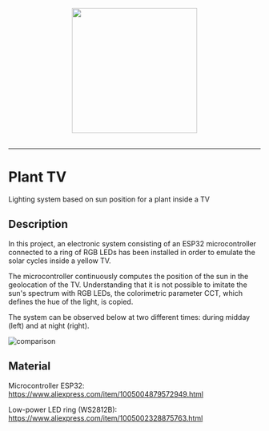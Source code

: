 <p align="center">
  <img src="https://user-images.githubusercontent.com/2729145/221429873-7b2b620e-b3c9-4c87-830d-fbd1e96891d2.png" height="250" />  
  <br/><br/>

</p>
<hr/>

# Plant TV
Lighting system based on sun position for a plant inside a TV

## Description
In this project, an electronic system consisting of an ESP32 microcontroller connected to a ring of RGB LEDs has been installed in order to emulate the solar cycles inside a yellow TV. 

The microcontroller continuously computes the position of the sun in the geolocation of the TV. Understanding that it is not possible to imitate the sun's spectrum with RGB LEDs, the colorimetric parameter CCT, which defines the hue of the light, is copied.

The system can be observed below at two different times: during midday (left) and at night (right).

![comparison](https://user-images.githubusercontent.com/2729145/221429470-4f9292c1-06cd-45da-9d8b-0cf9a31f4e60.JPG)

## Material
Microcontroller ESP32: https://www.aliexpress.com/item/1005004879572949.html

Low-power LED ring (WS2812B): https://www.aliexpress.com/item/1005002328875763.html
